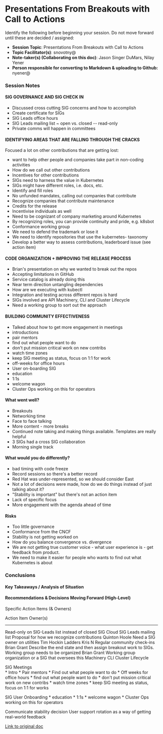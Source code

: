 Presentations From Breakouts with Call to Actions
=================================================

Identify the following before beginning your session. Do not move
forward until these are decided / assigned:

-   **Session Topic**: Presentations From Breakouts with Call to Actions
-   **Topic Facilitator(s)**: snovotny@
-   **Note-taker(s) (Collaborating on this doc)**: Jason Singer DuMars,
    Nilay Yener
-   **Person responsible for converting to Markdown & uploading to
    Github:** nyener@

### Session Notes

#### SIG GOVERNANCE AND SIG CHECK IN

-   Discussed cross cutting SIG concerns and how to accomplish
-   Create certificate for SIGs
-   SIG Leads office hours
-   SIG Leads mailing list \~ open vs. closed -- read-only
-   Private comms will happen in committees

#### IDENTIFYING AREAS THAT ARE FALLING THROUGH THE CRACKS

Focused a lot on other contributions that are getting lost:

-   want to help other people and companies take part in non-coding
    activities
-   How do we call out other contributions
-   Incentives for other contributions
-   SIGs need to harness the value in Kubernetes
-   SIGs might have different roles, i.e. docs, etc.
-   Identify and fill roles
-   No unfunded mandates, calling out companies that contribute
-   Recognize companies that contribute maintenance
-   Credits for the release
-   Incentivise individuals as well
-   Need to be cognizant of company marketing around Kubernetes
-   By recognizing roles, you can provide continuity and pride, e.g.
    k8sbot
-   Conformance working group
-   We need to defend the trademark or lose it
-   We need to identify repositories that use the kubernetes- taxonomy
-   Develop a better way to assess contributions, leaderboard issue (see
    action item)

#### CODE ORGANIZATION + IMPROVING THE RELEASE PROCESS

-   Brian's presentation on why we wanted to break out the repos
-   Accepting limitations in GitHub
-   Service catalog is already doing this
-   Near term direction untangling dependencies
-   How are we executing with kubectl
-   Integration and testing across different repos is hard
-   SIGs involved are API Machinery, CLI and Cluster Lifecycle
-   Need a working group to sort out the approach

#### BUILDING COMMUNITY EFFECTIVENESS

-   Talked about how to get more engagement in meetings
-   introductions
-   pair mentors
-   find out what people want to do
-   don't put mission critical work on new contribs
-   watch time zones
-   keep SIG meeting as status, focus on 1:1 for work
-   off-weeks for office hours
-   User on-boarding SIG
-   education
-   1:1s
-   welcome wagon
-   Cluster Ops working on this for operators

#### What went well?

-   Breakouts
-   Networking time
-   Face to face talking
-   More content - more breaks
-   Continued note taking and making things available. Templates are
    really helpful
-   3 SIGs had a cross SIG collaboration
-   Morning single track

#### What would you do differently?

-   bad timing with code freeze
-   Record sessions so there's a better record
-   Red Hat was under-represented, so we should consider East
-   Not a lot of decisions were made, how do we do things instead of
    just talking about it?
-   "Stability is important" but there's not an action item
-   Lack of specific focus
-   More engagement with the agenda ahead of time

#### Risks

-   Too little governance
-   Conformance from the CNCF
-   Stability is not getting worked on
-   How do you balance convergence vs. divergence
-   We are not getting true customer voice - what user experience is -
    get feedback from product.
-   We need to make it easier for people who wants to find out what
    Kubernetes is about

### Conclusions

#### Key Takeaways / Analysis of Situation

#### Recommendations & Decisions Moving Forward (High-Level)

Specific Action Items (& Owners)

  Action Item                                                                                         Owner(s)
  --------------------------------------------------------------------------------------------------- ---------------------------------
  Read-only on SIG-Leads list instead of closed SIG Cloud                                             SIG Leads mailing list
  Proposal for how we recognize contributions                                                         Quinton Hoole
  Need a SIG owner on utilities                                                                       Tim Hockin
  Ladders                                                                                             Kris N
  Regular community check-ins                                                                         Brian Grant
  Describe the end state and then assign breakout work to SIGs. Working group needs to be organized   Brian Grant
  Working group organization or a SIG that oversees this                                              Machinery CLI Cluster Lifecycle

SIG Meetings\
\* Intro \* Pair mentors \* Find out what people want to do \* Off weeks
for office hours \* find out what people want to do \* don't put mission
critical work on new contribs \* watch time zones \* keep SIG meeting as
status, focus on 1:1 for works

SIG User Onboarding \* education \* 1:1s \* welcome wagon \* Cluster Ops
working on this for operators

Communicate stability decision User support rotation as a way of getting
real-world feedback

[Link to original
doc](https://docs.google.com/document/d/1I4abWaWP9qa2XV8Q8b7ENxIby-EvsyXRrt90SS19Ldc/edit?usp=sharing)
